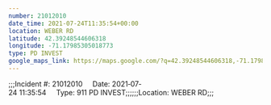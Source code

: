 ```yaml
---
number: 21012010
date_time: 2021-07-24T11:35:54+00:00
location: WEBER RD
latitude: 42.39248544606318
longitude: -71.17985305018773
type: PD INVEST
google_maps_link: https://maps.google.com/?q=42.39248544606318,-71.17985305018773
---
```


;;;Incident #: 21012010     Date: 2021‐07‐24 11:35:54     Type: 911 PD INVEST;;;;;;Location: WEBER RD;;;

